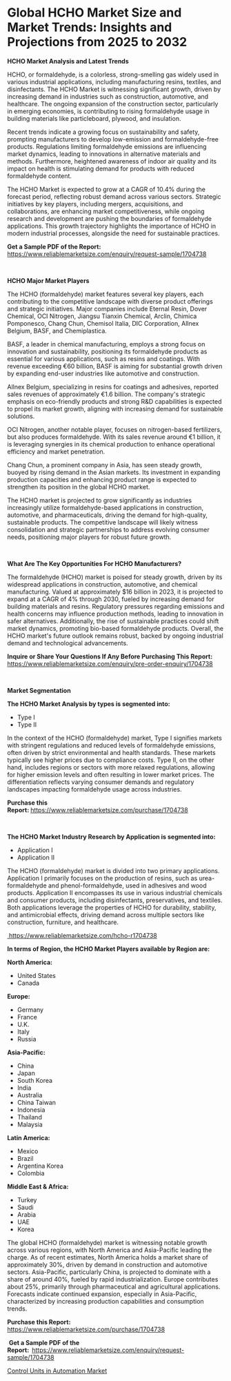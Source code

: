<p><h1>Global HCHO Market Size and Market Trends: Insights and Projections from 2025 to 2032</h1></p><p><strong>HCHO Market Analysis and Latest Trends</strong></p>
<p><p>HCHO, or formaldehyde, is a colorless, strong-smelling gas widely used in various industrial applications, including manufacturing resins, textiles, and disinfectants. The HCHO Market is witnessing significant growth, driven by increasing demand in industries such as construction, automotive, and healthcare. The ongoing expansion of the construction sector, particularly in emerging economies, is contributing to rising formaldehyde usage in building materials like particleboard, plywood, and insulation.</p><p>Recent trends indicate a growing focus on sustainability and safety, prompting manufacturers to develop low-emission and formaldehyde-free products. Regulations limiting formaldehyde emissions are influencing market dynamics, leading to innovations in alternative materials and methods. Furthermore, heightened awareness of indoor air quality and its impact on health is stimulating demand for products with reduced formaldehyde content.</p><p>The HCHO Market is expected to grow at a CAGR of 10.4% during the forecast period, reflecting robust demand across various sectors. Strategic initiatives by key players, including mergers, acquisitions, and collaborations, are enhancing market competitiveness, while ongoing research and development are pushing the boundaries of formaldehyde applications. This growth trajectory highlights the importance of HCHO in modern industrial processes, alongside the need for sustainable practices.</p></p>
<p><strong>Get a Sample PDF of the Report:&nbsp;</strong> <a href="https://www.reliablemarketsize.com/enquiry/request-sample/1704738?utm_campaign=1996&utm_medium=2&utm_source=Github&utm_content=ia&utm_term=09012025&utm_id=hcho">https://www.reliablemarketsize.com/enquiry/request-sample/1704738</a></p>
<p>&nbsp;</p>
<p><strong>HCHO Major Market Players</strong></p>
<p><p>The HCHO (formaldehyde) market features several key players, each contributing to the competitive landscape with diverse product offerings and strategic initiatives. Major companies include Eternal Resin, Dover Chemical, OCI Nitrogen, Jiangsu Tianxin Chemical, Arclin, Chimica Pomponesco, Chang Chun, Chemisol Italia, DIC Corporation, Allnex Belgium, BASF, and Chemiplastica.</p><p>BASF, a leader in chemical manufacturing, employs a strong focus on innovation and sustainability, positioning its formaldehyde products as essential for various applications, such as resins and coatings. With revenue exceeding €60 billion, BASF is aiming for substantial growth driven by expanding end-user industries like automotive and construction.</p><p>Allnex Belgium, specializing in resins for coatings and adhesives, reported sales revenues of approximately €1.6 billion. The company's strategic emphasis on eco-friendly products and strong R&D capabilities is expected to propel its market growth, aligning with increasing demand for sustainable solutions.</p><p>OCI Nitrogen, another notable player, focuses on nitrogen-based fertilizers, but also produces formaldehyde. With its sales revenue around €1 billion, it is leveraging synergies in its chemical production to enhance operational efficiency and market penetration.</p><p>Chang Chun, a prominent company in Asia, has seen steady growth, buoyed by rising demand in the Asian markets. Its investment in expanding production capacities and enhancing product range is expected to strengthen its position in the global HCHO market.</p><p>The HCHO market is projected to grow significantly as industries increasingly utilize formaldehyde-based applications in construction, automotive, and pharmaceuticals, driving the demand for high-quality, sustainable products. The competitive landscape will likely witness consolidation and strategic partnerships to address evolving consumer needs, positioning major players for robust future growth.</p></p>
<p>&nbsp;</p>
<p><strong>What Are The Key Opportunities For HCHO Manufacturers?</strong></p>
<p><p>The formaldehyde (HCHO) market is poised for steady growth, driven by its widespread applications in construction, automotive, and chemical manufacturing. Valued at approximately $16 billion in 2023, it is projected to expand at a CAGR of 4% through 2030, fueled by increasing demand for building materials and resins. Regulatory pressures regarding emissions and health concerns may influence production methods, leading to innovation in safer alternatives. Additionally, the rise of sustainable practices could shift market dynamics, promoting bio-based formaldehyde products. Overall, the HCHO market's future outlook remains robust, backed by ongoing industrial demand and technological advancements.</p></p>
<p><strong>Inquire or Share Your Questions If Any Before Purchasing This Report:</strong> <a href="https://www.reliablemarketsize.com/enquiry/pre-order-enquiry/1704738?utm_campaign=1996&utm_medium=2&utm_source=Github&utm_content=ia&utm_term=09012025&utm_id=hcho">https://www.reliablemarketsize.com/enquiry/pre-order-enquiry/1704738</a></p>
<p>&nbsp;</p>
<p><strong>Market Segmentation</strong></p>
<p><strong>The HCHO Market Analysis by types is segmented into:</strong></p>
<p><ul><li>Type I</li><li>Type II</li></ul></p>
<p><p>In the context of the HCHO (formaldehyde) market, Type I signifies markets with stringent regulations and reduced levels of formaldehyde emissions, often driven by strict environmental and health standards. These markets typically see higher prices due to compliance costs. Type II, on the other hand, includes regions or sectors with more relaxed regulations, allowing for higher emission levels and often resulting in lower market prices. The differentiation reflects varying consumer demands and regulatory landscapes impacting formaldehyde usage across industries.</p></p>
<p><strong>Purchase this Report:&nbsp;</strong><a href="https://www.reliablemarketsize.com/purchase/1704738?utm_campaign=1996&utm_medium=2&utm_source=Github&utm_content=ia&utm_term=09012025&utm_id=hcho">https://www.reliablemarketsize.com/purchase/1704738</a></p>
<p>&nbsp;</p>
<p><strong>The HCHO Market Industry Research by Application is segmented into:</strong></p>
<p><ul><li>Application I</li><li>Application II</li></ul></p>
<p><p>The HCHO (formaldehyde) market is divided into two primary applications. Application I primarily focuses on the production of resins, such as urea-formaldehyde and phenol-formaldehyde, used in adhesives and wood products. Application II encompasses its use in various industrial chemicals and consumer products, including disinfectants, preservatives, and textiles. Both applications leverage the properties of HCHO for durability, stability, and antimicrobial effects, driving demand across multiple sectors like construction, furniture, and healthcare.</p></p>
<p><a href="https://www.reliablemarketsize.com/hcho-r1704738?utm_campaign=1996&utm_medium=2&utm_source=Github&utm_content=ia&utm_term=09012025&utm_id=hcho">&nbsp;https://www.reliablemarketsize.com/hcho-r1704738</a></p>
<p><strong>In terms of Region, the HCHO Market Players available by Region are:</strong></p>
<p>
    <p> <strong> North America: </strong>
        <ul>
            <li>United States</li>
            <li>Canada</li>
        </ul>
        </p> 
    <p> <strong> Europe: </strong>
        <ul>
            <li>Germany</li>
            <li>France</li>
            <li>U.K.</li>
            <li>Italy</li>
            <li>Russia</li>
        </ul>
        </p> 
    <p> <strong> Asia-Pacific: </strong>
        <ul>
            <li>China</li>
            <li>Japan</li>
            <li>South Korea</li>
            <li>India</li>
            <li>Australia</li>
            <li>China Taiwan</li>
            <li>Indonesia</li>
            <li>Thailand</li>
            <li>Malaysia</li>
        </ul>
        </p> 
    <p> <strong> Latin America: </strong>
        <ul>
            <li>Mexico</li>
            <li>Brazil</li>
            <li>Argentina Korea</li>
            <li>Colombia</li>
        </ul>
        </p> 
    <p> <strong> Middle East & Africa: </strong>
        <ul>
            <li>Turkey</li>
            <li>Saudi</li>
            <li>Arabia</li>
            <li>UAE</li>
            <li>Korea</li>
        </ul>
    </p>
    </p>
<p><p>The global HCHO (formaldehyde) market is witnessing notable growth across various regions, with North America and Asia-Pacific leading the charge. As of recent estimates, North America holds a market share of approximately 30%, driven by demand in construction and automotive sectors. Asia-Pacific, particularly China, is projected to dominate with a share of around 40%, fueled by rapid industrialization. Europe contributes about 25%, primarily through pharmaceutical and agricultural applications. Forecasts indicate continued expansion, especially in Asia-Pacific, characterized by increasing production capabilities and consumption trends.</p></p>
<p><strong>Purchase this Report: </strong><a href="https://www.reliablemarketsize.com/purchase/1704738?utm_campaign=1996&utm_medium=2&utm_source=Github&utm_content=ia&utm_term=09012025&utm_id=hcho">https://www.reliablemarketsize.com/purchase/1704738</a></p>
<p>&nbsp;<strong>Get a Sample PDF of the Report:&nbsp;&nbsp;</strong><a href="https://www.reliablemarketsize.com/enquiry/request-sample/1704738?utm_campaign=1996&utm_medium=2&utm_source=Github&utm_content=ia&utm_term=09012025&utm_id=hcho">https://www.reliablemarketsize.com/enquiry/request-sample/1704738</a></p>
<p><strong></strong></p>
<p><p><a href="https://github.com/XavierTyler76/Market-Research-Report-List-1/blob/main/control-units-in-automation-market.md?utm_campaign=1996&utm_medium=2&utm_source=Github&utm_content=ia&utm_term=09012025&utm_id=hcho">Control Units in Automation Market</a></p></p>